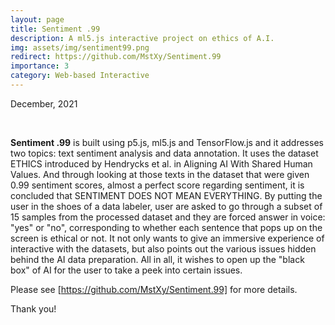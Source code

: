 ```yaml
---
layout: page
title: Sentiment .99
description: A ml5.js interactive project on ethics of A.I. 
img: assets/img/sentiment99.png
redirect: https://github.com/MstXy/Sentiment.99
importance: 3
category: Web-based Interactive
---
```


December, 2021

<br>

**Sentiment .99** is built using p5.js, ml5.js and TensorFlow.js and it addresses two topics: text sentiment analysis and data annotation. It uses the dataset ETHICS introduced by Hendrycks et al. in Aligning AI With Shared Human Values. And through looking at those texts in the dataset that were given 0.99 sentiment scores, almost a perfect score regarding sentiment, it is concluded that SENTIMENT DOES NOT MEAN EVERYTHING. By putting the user in the shoes of a data labeler, user are asked to go through a subset of 15 samples from the processed dataset and they are forced answer in voice: "yes" or "no", corresponding to whether each sentence that pops up on the screen is ethical or not. It not only wants to give an immersive experience of interactive with the datasets, but also points out the various issues hidden behind the AI data preparation. All in all, it wishes to open up the "black box" of AI for the user to take a peek into certain issues.

Please see [https://github.com/MstXy/Sentiment.99] for more details.

Thank you!

